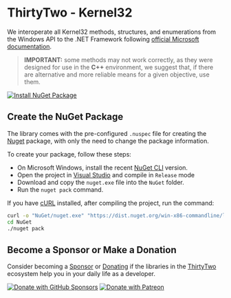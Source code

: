 <!-- DONATION LINKS -->

[url_github_sponsors]: https://github.com/sponsors/eduardobaginskicosta
[url_patreon]: https://www.patreon.com/eduardobcosta
[url_microsoft_docs]: https://learn.microsoft.com/en-us/windows/console/console-reference

<!-- EXTERNAL LINKS -->

[url_nuget]: https://www.nuget.org/
[url_visual_studio]: https://visualstudio.microsoft.com/
[url_nuget_cli]: https://www.nuget.org/downloads
[url_curl]: https://curl.se/download.html

<!-- "INTERNAL" LINKS -->

[url_thirtytwo]: https://github.com/thirtytwointerops
[url_package]: https://www.nuget.org/packages/ThirtyTwo.Kernel32/

<!-- IMAGES LINKS -->

[image_nuget]: https://img.shields.io/badge/Install_NuGet_Package-004880?style=for-the-badge&logo=nuget&logoColor=white
[image_sponsors]: https://img.shields.io/badge/sponsor-30363D?style=for-the-badge&logo=GitHub-Sponsors&logoColor=#white
[image_patreon]: https://img.shields.io/badge/Patreon-F96854?style=for-the-badge&logo=patreon&logoColor=white

<!-- INTRODUCTION -->

# ThirtyTwo - Kernel32

We interoperate all Kernel32 methods, structures, and enumerations from the Windows API to the .NET Framework following [official Microsoft documentation][url_microsoft_docs].

> **IMPORTANT:** some methods may not work correctly, as they were designed for use in the **C++** environment, we suggest that, if there are alternative and more reliable means for a given objective, use them.

[![Install NuGet Package][image_nuget]][url_package]

<!-- NUGET PACKAGE -->

## Create the NuGet Package

The library comes with the pre-configured `.nuspec` file for creating the [Nuget][url_nuget] package, with only the need to change the package information.

To create your package, follow these steps:

- On Microsoft Windows, install the recent [NuGet CLI][url_nuget_cli] version.
- Open the project in [Visual Studio][url_visual_studio] and compile in `Release` mode
- Download and copy the `nuget.exe` file into the `NuGet` folder.
- Run the `nuget pack` command.

If you have [cURL][url_curl] installed, after compiling the project, run the command:

```bash
curl -o "NuGet/nuget.exe" "https://dist.nuget.org/win-x86-commandline/latest/nuget.exe"
cd NuGet
./nuget pack
```

<!-- DONATE -->

## Become a Sponsor or Make a Donation

Consider becoming a [Sponsor][url_github_sponsors] or [Donating][url_patreon] if the libraries in the [ThirtyTwo][url_thirtytwo] ecosystem help you in your daily life as a developer.

[![Donate with GitHub Sponsors][image_sponsors]][url_github_sponsors]
[![Donate with Patreon][image_patreon]][url_patreon]
